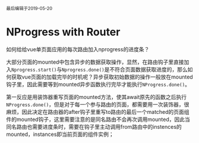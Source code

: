 <small>最后编辑于2019-05-20</small>

# NProgress with Router
如何给给vue单页面应用的每次路由加入nprogress的进度条？

大部分页面的mounted中包含异步的数据获取操作，显然，在路由钩子里直接加入`Nprogress.start()`与`Nprogress.done()`是不符合页面数据获取进度的，那么如何获取vue页面的加载完毕的时机呢？异步获取初始数据的操作一般放在mounted钩子里，因此需要等到mounted异步函数执行完毕才能执行`NProgress.done()`。

第一反应是用装饰器重写页面的mounted方法，使其await原先的函数之后执行`NProgress.done()`，但是对于每一个参与路由的页面，都需要用一次装饰器，很麻烦，因此决定在路由器的after钩子里重写to路由的最后一个matched的页面组件的mounted钩子，这里需要注意的是同名路由不会再次调用mounted，因此当同名路由也需要进度条时，需要在钩子里主动调用from路由中的instences的mounted，instances即当前页面的组件实例；